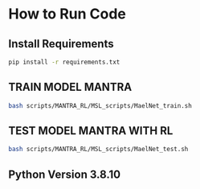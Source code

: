 # How to Run Code

## Install Requirements

```bash 
pip install -r requirements.txt
```

## TRAIN MODEL MANTRA
```bash 
bash scripts/MANTRA_RL/MSL_scripts/MaelNet_train.sh
```

## TEST MODEL MANTRA WITH RL
```bash 
bash scripts/MANTRA_RL/MSL_scripts/MaelNet_test.sh
```

## Python Version 3.8.10